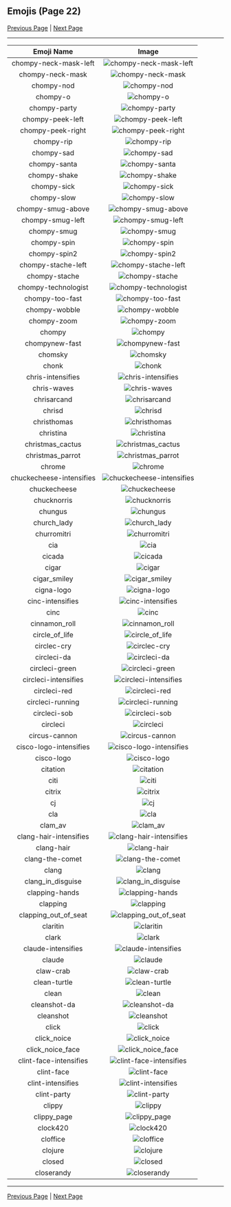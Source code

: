 
## Emojis (Page 22)

[Previous Page](/docs/hc/page-c-0021.md)
  | [Next Page](/docs/hc/page-c-0023.md)

<hr />

|Emoji Name|Image|
| :-: | :-: |
|chompy-neck-mask-left| ![chompy-neck-mask-left](/emojis/hc/chompy-neck-mask-left.gif)|
|chompy-neck-mask| ![chompy-neck-mask](/emojis/hc/chompy-neck-mask.gif)|
|chompy-nod| ![chompy-nod](/emojis/hc/chompy-nod.gif)|
|chompy-o| ![chompy-o](/emojis/hc/chompy-o.gif)|
|chompy-party| ![chompy-party](/emojis/hc/chompy-party.gif)|
|chompy-peek-left| ![chompy-peek-left](/emojis/hc/chompy-peek-left.gif)|
|chompy-peek-right| ![chompy-peek-right](/emojis/hc/chompy-peek-right.gif)|
|chompy-rip| ![chompy-rip](/emojis/hc/chompy-rip.gif)|
|chompy-sad| ![chompy-sad](/emojis/hc/chompy-sad.png)|
|chompy-santa| ![chompy-santa](/emojis/hc/chompy-santa.gif)|
|chompy-shake| ![chompy-shake](/emojis/hc/chompy-shake.gif)|
|chompy-sick| ![chompy-sick](/emojis/hc/chompy-sick.gif)|
|chompy-slow| ![chompy-slow](/emojis/hc/chompy-slow.gif)|
|chompy-smug-above| ![chompy-smug-above](/emojis/hc/chompy-smug-above.gif)|
|chompy-smug-left| ![chompy-smug-left](/emojis/hc/chompy-smug-left.gif)|
|chompy-smug| ![chompy-smug](/emojis/hc/chompy-smug.gif)|
|chompy-spin| ![chompy-spin](/emojis/hc/chompy-spin.gif)|
|chompy-spin2| ![chompy-spin2](/emojis/hc/chompy-spin2.gif)|
|chompy-stache-left| ![chompy-stache-left](/emojis/hc/chompy-stache-left.gif)|
|chompy-stache| ![chompy-stache](/emojis/hc/chompy-stache.gif)|
|chompy-technologist| ![chompy-technologist](/emojis/hc/chompy-technologist.gif)|
|chompy-too-fast| ![chompy-too-fast](/emojis/hc/chompy-too-fast.gif)|
|chompy-wobble| ![chompy-wobble](/emojis/hc/chompy-wobble.gif)|
|chompy-zoom| ![chompy-zoom](/emojis/hc/chompy-zoom.gif)|
|chompy| ![chompy](/emojis/hc/chompy.gif)|
|chompynew-fast| ![chompynew-fast](/emojis/hc/chompynew-fast.gif)|
|chomsky| ![chomsky](/emojis/hc/chomsky.png)|
|chonk| ![chonk](/emojis/hc/chonk.png)|
|chris-intensifies| ![chris-intensifies](/emojis/hc/chris-intensifies.gif)|
|chris-waves| ![chris-waves](/emojis/hc/chris-waves.gif)|
|chrisarcand| ![chrisarcand](/emojis/hc/chrisarcand.png)|
|chrisd| ![chrisd](/emojis/hc/chrisd.png)|
|christhomas| ![christhomas](/emojis/hc/christhomas.png)|
|christina| ![christina](/emojis/hc/christina.png)|
|christmas_cactus| ![christmas_cactus](/emojis/hc/christmas_cactus.png)|
|christmas_parrot| ![christmas_parrot](/emojis/hc/christmas_parrot.gif)|
|chrome| ![chrome](/emojis/hc/chrome.png)|
|chuckecheese-intensifies| ![chuckecheese-intensifies](/emojis/hc/chuckecheese-intensifies.gif)|
|chuckecheese| ![chuckecheese](/emojis/hc/chuckecheese.png)|
|chucknorris| ![chucknorris](/emojis/hc/chucknorris.png)|
|chungus| ![chungus](/emojis/hc/chungus.png)|
|church_lady| ![church_lady](/emojis/hc/church_lady.jpg)|
|churromitri| ![churromitri](/emojis/hc/churromitri.png)|
|cia| ![cia](/emojis/hc/cia.jpg)|
|cicada| ![cicada](/emojis/hc/cicada.gif)|
|cigar| ![cigar](/emojis/hc/cigar.png)|
|cigar_smiley| ![cigar_smiley](/emojis/hc/cigar_smiley.jpg)|
|cigna-logo| ![cigna-logo](/emojis/hc/cigna-logo.png)|
|cinc-intensifies| ![cinc-intensifies](/emojis/hc/cinc-intensifies.gif)|
|cinc| ![cinc](/emojis/hc/cinc.png)|
|cinnamon_roll| ![cinnamon_roll](/emojis/hc/cinnamon_roll.png)|
|circle_of_life| ![circle_of_life](/emojis/hc/circle_of_life.png)|
|circlec-cry| ![circlec-cry](/emojis/hc/circlec-cry.png)|
|circleci-da| ![circleci-da](/emojis/hc/circleci-da.png)|
|circleci-green| ![circleci-green](/emojis/hc/circleci-green.png)|
|circleci-intensifies| ![circleci-intensifies](/emojis/hc/circleci-intensifies.gif)|
|circleci-red| ![circleci-red](/emojis/hc/circleci-red.png)|
|circleci-running| ![circleci-running](/emojis/hc/circleci-running.gif)|
|circleci-sob| ![circleci-sob](/emojis/hc/circleci-sob.png)|
|circleci| ![circleci](/emojis/hc/circleci.png)|
|circus-cannon| ![circus-cannon](/emojis/hc/circus-cannon.png)|
|cisco-logo-intensifies| ![cisco-logo-intensifies](/emojis/hc/cisco-logo-intensifies.gif)|
|cisco-logo| ![cisco-logo](/emojis/hc/cisco-logo.png)|
|citation| ![citation](/emojis/hc/citation.gif)|
|citi| ![citi](/emojis/hc/citi.png)|
|citrix| ![citrix](/emojis/hc/citrix.png)|
|cj| ![cj](/emojis/hc/cj.png)|
|cla| ![cla](/emojis/hc/cla.png)|
|clam_av| ![clam_av](/emojis/hc/clam_av.png)|
|clang-hair-intensifies| ![clang-hair-intensifies](/emojis/hc/clang-hair-intensifies.gif)|
|clang-hair| ![clang-hair](/emojis/hc/clang-hair.png)|
|clang-the-comet| ![clang-the-comet](/emojis/hc/clang-the-comet.png)|
|clang| ![clang](/emojis/hc/clang.png)|
|clang_in_disguise| ![clang_in_disguise](/emojis/hc/clang_in_disguise.png)|
|clapping-hands| ![clapping-hands](/emojis/hc/clapping-hands.gif)|
|clapping| ![clapping](/emojis/hc/clapping.gif)|
|clapping_out_of_seat| ![clapping_out_of_seat](/emojis/hc/clapping_out_of_seat.jpg)|
|claritin| ![claritin](/emojis/hc/claritin.jpg)|
|clark| ![clark](/emojis/hc/clark.png)|
|claude-intensifies| ![claude-intensifies](/emojis/hc/claude-intensifies.gif)|
|claude| ![claude](/emojis/hc/claude.png)|
|claw-crab| ![claw-crab](/emojis/hc/claw-crab.gif)|
|clean-turtle| ![clean-turtle](/emojis/hc/clean-turtle.gif)|
|clean| ![clean](/emojis/hc/clean.gif)|
|cleanshot-da| ![cleanshot-da](/emojis/hc/cleanshot-da.png)|
|cleanshot| ![cleanshot](/emojis/hc/cleanshot.png)|
|click| ![click](/emojis/hc/click.gif)|
|click_noice| ![click_noice](/emojis/hc/click_noice.gif)|
|click_noice_face| ![click_noice_face](/emojis/hc/click_noice_face.gif)|
|clint-face-intensifies| ![clint-face-intensifies](/emojis/hc/clint-face-intensifies.gif)|
|clint-face| ![clint-face](/emojis/hc/clint-face.png)|
|clint-intensifies| ![clint-intensifies](/emojis/hc/clint-intensifies.gif)|
|clint-party| ![clint-party](/emojis/hc/clint-party.gif)|
|clippy| ![clippy](/emojis/hc/clippy.png)|
|clippy_page| ![clippy_page](/emojis/hc/clippy_page.png)|
|clock420| ![clock420](/emojis/hc/clock420.png)|
|cloffice| ![cloffice](/emojis/hc/cloffice.jpg)|
|clojure| ![clojure](/emojis/hc/clojure.png)|
|closed| ![closed](/emojis/hc/closed.png)|
|closerandy| ![closerandy](/emojis/hc/closerandy.png)|

<hr/>

[Previous Page](/docs/hc/page-c-0021.md)
  | [Next Page](/docs/hc/page-c-0023.md)